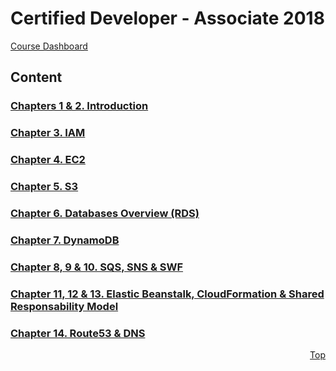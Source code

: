 <a id="top" />

# Certified Developer - Associate 2018
[Course Dashboard](https://acloud.guru/course/aws-certified-developer-associate/dashboard)

## Content

### [Chapters 1 & 2. Introduction](01-02-intro-and-overview/readme.md)
### [Chapter 3. IAM](03-iam-sts-ad-wif/readme.md)
### [Chapter 4. EC2](04-ec2/readme.md)
### [Chapter 5. S3](05-s3/readme.md)
### [Chapter 6. Databases Overview (RDS)](06-07-ddbb/readme.md)
### [Chapter 7. DynamoDB](06-07-ddbb/readme.md)
### [Chapter 8, 9 & 10. SQS, SNS & SWF](08-09-10-sqs-sns-swf/readme.md)
### [Chapter 11, 12 & 13. Elastic Beanstalk, CloudFormation & Shared Responsability Model](11-12-13-beanstalk-cf-shared-resp/readme.md)
### [Chapter 14. Route53 & DNS](14-route-53-and-dns/readme.md)




<p align="right"><a href="#top">Top</a></p>